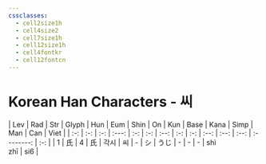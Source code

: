 ```yaml
---
cssclasses:
  - cell2size1h
  - cell4size2
  - cell7size1h
  - cell12size1h
  - cell4fontkr
  - cell12fontcn
---
```


# Korean Han Characters - 씨

| Lev | Rad | Str | Glyph | Hun | Eum | Shin | On  | Kun | Base | Kana | Simp |    Man     | Can | Viet |
| :-: | :-: | :-: | :---: | :-: | :-: | :--: | :-: | :-: | :--: | :--: | :--: | :--------: | :-: |
|  1  |  氏  |  4  |   氏   | 각시  |  씨  |  -   |  シ  | うじ  |  -   |  -   |  -   | shì<br>zhī | si6 |

